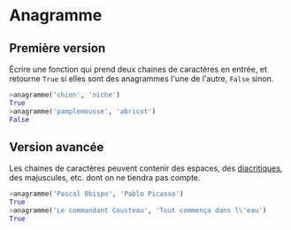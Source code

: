 # Anagramme


## Première version

Écrire une fonction qui prend deux chaines de caractères en entrée, et retourne `True` si elles sont des anagrammes l'une de l'autre, `False` sinon.

```python
>anagramme('chien', 'niche')
True
>anagramme('pamplemousse', 'abricot')
False
```


## Version avancée

Les chaines de caractères peuvent contenir des espaces, des [diacritiques](https://fr.wikipedia.org/wiki/Diacritique), des majuscules, etc. dont on ne tiendra pas compte.

```python
>anagramme('Pascal Obispo', 'Pablo Picasso')
True
>anagramme('Le commandant Cousteau', 'Tout commença dans l\'eau')
True
```
